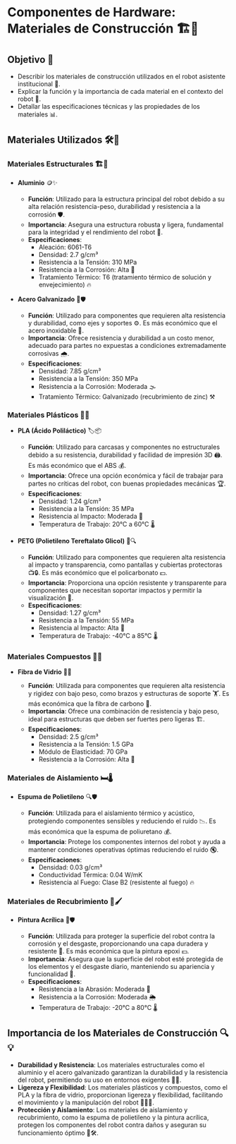 # Componentes de Hardware: Materiales de Construcción 🏗️🔩

## Objetivo 🎯

- Describir los materiales de construcción utilizados en el robot asistente institucional 🦾.
- Explicar la función y la importancia de cada material en el contexto del robot 🤖.
- Detallar las especificaciones técnicas y las propiedades de los materiales 📊.

## Materiales Utilizados 🛠️🔧

### Materiales Estructurales 🏗️🔨

- **Aluminio** 🪙✨

  - **Función**: Utilizado para la estructura principal del robot debido a su alta relación resistencia-peso, durabilidad y resistencia a la corrosión 🛡️.
  - **Importancia**: Asegura una estructura robusta y ligera, fundamental para la integridad y el rendimiento del robot 🚀.
  - **Especificaciones**:
    - Aleación: 6061-T6
    - Densidad: 2.7 g/cm³
    - Resistencia a la Tensión: 310 MPa
    - Resistencia a la Corrosión: Alta 🌊
    - Tratamiento Térmico: T6 (tratamiento térmico de solución y envejecimiento) 🔥

- **Acero Galvanizado** 🔩🛡️

  - **Función**: Utilizado para componentes que requieren alta resistencia y durabilidad, como ejes y soportes ⚙️. Es más económico que el acero inoxidable 💸.
  - **Importancia**: Ofrece resistencia y durabilidad a un costo menor, adecuado para partes no expuestas a condiciones extremadamente corrosivas 🌧️.
  - **Especificaciones**:
    - Densidad: 7.85 g/cm³
    - Resistencia a la Tensión: 350 MPa
    - Resistencia a la Corrosión: Moderada 🌫️
    - Tratamiento Térmico: Galvanizado (recubrimiento de zinc) ⚒️

### Materiales Plásticos 🧩🔧

- **PLA (Ácido Poliláctico)** 🏷️📦

  - **Función**: Utilizado para carcasas y componentes no estructurales debido a su resistencia, durabilidad y facilidad de impresión 3D 🖨️. Es más económico que el ABS 💰.
  - **Importancia**: Ofrece una opción económica y fácil de trabajar para partes no críticas del robot, con buenas propiedades mecánicas 🏆.
  - **Especificaciones**:
    - Densidad: 1.24 g/cm³
    - Resistencia a la Tensión: 35 MPa
    - Resistencia al Impacto: Moderada 🌟
    - Temperatura de Trabajo: 20°C a 60°C 🌡️

- **PETG (Polietileno Tereftalato Glicol)** 🧪🔍

  - **Función**: Utilizado para componentes que requieren alta resistencia al impacto y transparencia, como pantallas y cubiertas protectoras 📺🔒. Es más económico que el policarbonato 💵.
  - **Importancia**: Proporciona una opción resistente y transparente para componentes que necesitan soportar impactos y permitir la visualización 🔎.
  - **Especificaciones**:
    - Densidad: 1.27 g/cm³
    - Resistencia a la Tensión: 55 MPa
    - Resistencia al Impacto: Alta 🏅
    - Temperatura de Trabajo: -40°C a 85°C 🌡️

### Materiales Compuestos 🧱💪

- **Fibra de Vidrio** 💪🧩

  - **Función**: Utilizada para componentes que requieren alta resistencia y rigidez con bajo peso, como brazos y estructuras de soporte 🏋️. Es más económica que la fibra de carbono 💸.
  - **Importancia**: Ofrece una combinación de resistencia y bajo peso, ideal para estructuras que deben ser fuertes pero ligeras 🏗️.
  - **Especificaciones**:
    - Densidad: 2.5 g/cm³
    - Resistencia a la Tensión: 1.5 GPa
    - Módulo de Elasticidad: 70 GPa
    - Resistencia a la Corrosión: Alta 🌊

### Materiales de Aislamiento 🛏️🌡️

- **Espuma de Polietileno** 🔍🛡️

  - **Función**: Utilizada para el aislamiento térmico y acústico, protegiendo componentes sensibles y reduciendo el ruido 📉. Es más económica que la espuma de poliuretano 💰.
  - **Importancia**: Protege los componentes internos del robot y ayuda a mantener condiciones operativas óptimas reduciendo el ruido 🔇.
  - **Especificaciones**:
    - Densidad: 0.03 g/cm³
    - Conductividad Térmica: 0.04 W/mK
    - Resistencia al Fuego: Clase B2 (resistente al fuego) 🔥

### Materiales de Recubrimiento 🎨🖌️

- **Pintura Acrílica** 🎨🛡️

  - **Función**: Utilizada para proteger la superficie del robot contra la corrosión y el desgaste, proporcionando una capa duradera y resistente 💪. Es más económica que la pintura epoxi 💵.
  - **Importancia**: Asegura que la superficie del robot esté protegida de los elementos y el desgaste diario, manteniendo su apariencia y funcionalidad 🌟.
  - **Especificaciones**:
    - Resistencia a la Abrasión: Moderada 🧼
    - Resistencia a la Corrosión: Moderada 🌦️
    - Temperatura de Trabajo: -20°C a 80°C 🌡️

## Importancia de los Materiales de Construcción 🔍💡

- **Durabilidad y Resistencia**: Los materiales estructurales como el aluminio y el acero galvanizado garantizan la durabilidad y la resistencia del robot, permitiendo su uso en entornos exigentes 🏋️‍♂️.
- **Ligereza y Flexibilidad**: Los materiales plásticos y compuestos, como el PLA y la fibra de vidrio, proporcionan ligereza y flexibilidad, facilitando el movimiento y la manipulación del robot 🚶‍♂️🤲.
- **Protección y Aislamiento**: Los materiales de aislamiento y recubrimiento, como la espuma de polietileno y la pintura acrílica, protegen los componentes del robot contra daños y aseguran su funcionamiento óptimo 🚧🛠️.
